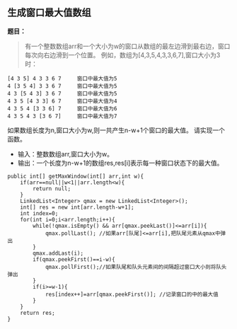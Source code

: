 ## 生成窗口最大值数组

**题目：**
>有一个整数数组arr和一个大小为w的窗口从数组的最左边滑到最右边，窗口每次向右边滑到一个位置。
例如，数组为[4,3,5,4,3,3,6,7],窗口大小为3时：
```
[4 3 5] 4 3 3 6 7     窗口中最大值为5
4 [3 5 4] 3 3 6 7     窗口中最大值为5
4 3 [5 4 3] 3 6 7     窗口中最大值为5
4 3 5 [4 3 3] 6 7     窗口中最大值为4
4 3 5 4 [3 3 6] 7     窗口中最大值为6
4 3 5 4 3 [3 6 7]     窗口中最大值为7
```
如果数组长度为n,窗口大小为w,则一共产生n-w+1个窗口的最大值。
请实现一个函数。
- 输入：整数数组arr,窗口大小为w。
- 输出：一个长度为n-w+1的数组res,res[i]表示每一种窗口状态下的最大值。


```
public int[] getMaxWindow(int[] arr,int w){
    if(arr==null||w<1||arr.length<w){
        return null;
    }
    LinkedList<Integer> qmax = new LinkedList<Integer>();
    int[] res = new int[arr.length-w+1];
    int index=0;
    for(int i=0;i<arr.length;i++){
        while(!qmax.isEmpty() && arr[qmax.peekLast()]<=arr[i]){
            qmax.pollLast(); //如果arr[队尾]<=arr[i],把队尾元素从qmax中弹出
        }
        qmax.addLast(i);
        if(qmax.peekFirst()==i-w){
            qmax.pollFirst();//如果队尾和队头元素间的间隔超过窗口大小则将队头弹出
        }
        if(i>=w-1){
            res[index++]=arr[qmax.peekFirst()]; //记录窗口的中的最大值
        }
    }
    return res;
}
```